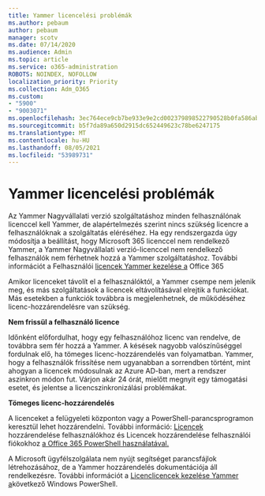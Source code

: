 ```yaml
---
title: Yammer licencelési problémák
ms.author: pebaum
author: pebaum
manager: scotv
ms.date: 07/14/2020
ms.audience: Admin
ms.topic: article
ms.service: o365-administration
ROBOTS: NOINDEX, NOFOLLOW
localization_priority: Priority
ms.collection: Adm_O365
ms.custom:
- "5900"
- "9003071"
ms.openlocfilehash: 3ec764ece9cb7be933e9e2cd002379898522790528b0fa586ab501424b00cd7b
ms.sourcegitcommit: b5f7da89a650d2915dc652449623c78be6247175
ms.translationtype: MT
ms.contentlocale: hu-HU
ms.lasthandoff: 08/05/2021
ms.locfileid: "53989731"
---
```

# <a name="yammer-licensing-issues"></a>Yammer licencelési problémák

Az Yammer Nagyvállalati verzió szolgáltatáshoz minden felhasználónak licenccel kell Yammer, de alapértelmezés szerint nincs szükség licencre a felhasználóknak a szolgáltatás eléréséhez. Ha egy rendszergazda úgy módosítja a beállítást, hogy Microsoft 365 licenccel nem rendelkező Yammer, a Yammer Nagyvállalati verzió-licenccel nem rendelkező felhasználók nem férhetnek hozzá a Yammer szolgáltatáshoz. További információt a Felhasználói [licencek Yammer kezelése a](https://docs.microsoft.com/yammer/manage-yammer-users/manage-yammer-licenses-in-office-365) Office 365 

Amikor licenceket távolít el a felhasználóktól, a Yammer csempe nem jelenik meg, és más szolgáltatások a licencek eltávolításával elrejtik a funkciókat. Más esetekben a funkciók továbbra is megjelenhetnek, de működéséhez licenc-hozzárendelésre van szükség.  

**Nem frissül a felhasználó licence**  

Időnként előfordulhat, hogy egy felhasználóhoz licenc van rendelve, de továbbra sem fér hozzá a Yammer. A késések nagyobb valószínűséggel fordulnak elő, ha tömeges licenc-hozzárendelés van folyamatban. Yammer, hogy a felhasználók frissítése nem ugyanabban a sorrendben történt, mint ahogyan a licencek módosulnak az Azure AD-ban, mert a rendszer aszinkron módon fut. Várjon akár 24 órát, mielőtt megnyit egy támogatási esetet, és jelentse a licencszinkronizálási problémákat.  

**Tömeges licenc-hozzárendelés**  

A licenceket a felügyeleti központon vagy a PowerShell-parancsprogramon keresztül lehet hozzárendelni. További információ: [Licencek](https://docs.microsoft.com/microsoft-365/admin/manage/assign-licenses-to-users) hozzárendelése felhasználókhoz és Licencek hozzárendelése felhasználói fiókokhoz [a Office 365 PowerShell használatával.](https://docs.microsoft.com/office365/enterprise/powershell/assign-licenses-to-user-accounts-with-office-365-powershell) 

A Microsoft ügyfélszolgálata nem nyújt segítséget parancsfájlok létrehozásához, de a Yammer hozzárendelés dokumentációja áll rendelkezésre. További információt a [Licenclicencek kezelése Yammer a](https://docs.microsoft.com/yammer/manage-yammer-users/manage-yammer-licenses-in-office-365#manage-yammer-licenses-by-using-windows-powershell)következő Windows PowerShell.